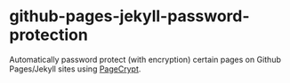 # github-pages-jekyll-password-protection
Automatically password protect (with encryption) certain pages on Github Pages/Jekyll sites using [PageCrypt](https://github.com/Greenheart/pagecrypt).
